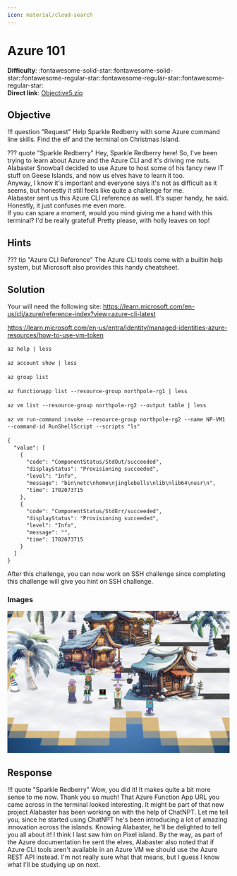 ```yaml
---
icon: material/cloud-search
---
```


# Azure 101

**Difficulty**: :fontawesome-solid-star::fontawesome-solid-star::fontawesome-regular-star::fontawesome-regular-star::fontawesome-regular-star:<br/>
**Direct link**: [Objective5.zip](https://.../)

## Objective

!!! question "Request"
    Help Sparkle Redberry with some Azure command line skills. Find the elf and the terminal on Christmas Island.

??? quote "Sparkle Redberry"
    Hey, Sparkle Redberry here! So, I've been trying to learn about Azure and the Azure CLI and it's driving me nuts.<br/>
    Alabaster Snowball decided to use Azure to host some of his fancy new IT stuff on Geese Islands, and now us elves have to learn it too.<br/>
    Anyway, I know it's important and everyone says it's not as difficult as it seems, but honestly it still feels like quite a challenge for me.<br/>
    Alabaster sent us this Azure CLI reference as well. It's super handy, he said. Honestly, it just confuses me even more.<br/>
    If you can spare a moment, would you mind giving me a hand with this terminal? I'd be really grateful! Pretty please, with holly leaves on top!<br/>

## Hints

??? tip "Azure CLI Reference"
    The Azure CLI tools come with a builtin help system, but Microsoft also provides this handy cheatsheet.

## Solution

Your will need the following site: 
https://learn.microsoft.com/en-us/cli/azure/reference-index?view=azure-cli-latest

https://learn.microsoft.com/en-us/entra/identity/managed-identities-azure-resources/how-to-use-vm-token

```
az help | less 

az account show | less

az group list

az functionapp list --resource-group northpole-rg1 | less

az vm list --resource-group northpole-rg2 --output table | less

az vm run-command invoke --resource-group northpole-rg2 --name NP-VM1 --command-id RunShellScript --scripts "ls"

{
  "value": [
    {
      "code": "ComponentStatus/StdOut/succeeded",
      "displayStatus": "Provisioning succeeded",
      "level": "Info",
      "message": "bin\netc\nhome\njinglebells\nlib\nlib64\nusr\n",
      "time": 1702073715
    },
    {
      "code": "ComponentStatus/StdErr/succeeded",
      "displayStatus": "Provisioning succeeded",
      "level": "Info",
      "message": "",
      "time": 1702073715
    }
  ]
}
```
After this challenge, you can now work on SSH challenge since completing this challenge will give you hint on SSH challenge. 


### Images

![Result](../img/objectives/o5/terminal_output_o5.png)


## Response

!!! quote "Sparkle Redberry"
    Wow, you did it!
    It makes quite a bit more sense to me now. Thank you so much!
    That Azure Function App URL you came across in the terminal looked interesting.
    It might be part of that new project Alabaster has been working on with the help of ChatNPT.
    Let me tell you, since he started using ChatNPT he's been introducing a lot of amazing innovation across the islands.
    Knowing Alabaster, he'll be delighted to tell you all about it! I think I last saw him on Pixel island.
    By the way, as part of the Azure documentation he sent the elves, Alabaster also noted that if Azure CLI tools aren't available in an Azure VM we should use the Azure REST API instead.
    I'm not really sure what that means, but I guess I know what I'll be studying up on next.
